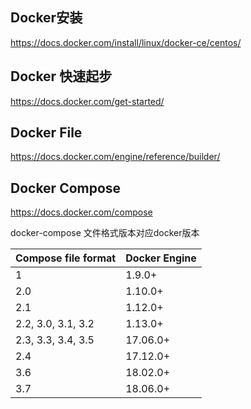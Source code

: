 ## Docker安装

https://docs.docker.com/install/linux/docker-ce/centos/



## Docker 快速起步

https://docs.docker.com/get-started/



## Docker File

https://docs.docker.com/engine/reference/builder/



## Docker Compose

https://docs.docker.com/compose

docker-compose 文件格式版本对应docker版本

| Compose file format | Docker Engine |
| :------------------ | :------------ |
| 1                   | 1.9.0+        |
| 2.0                 | 1.10.0+       |
| 2.1                 | 1.12.0+       |
| 2.2, 3.0, 3.1, 3.2  | 1.13.0+       |
| 2.3, 3.3, 3.4, 3.5  | 17.06.0+      |
| 2.4                 | 17.12.0+      |
| 3.6                 | 18.02.0+      |
| 3.7                 | 18.06.0+      |